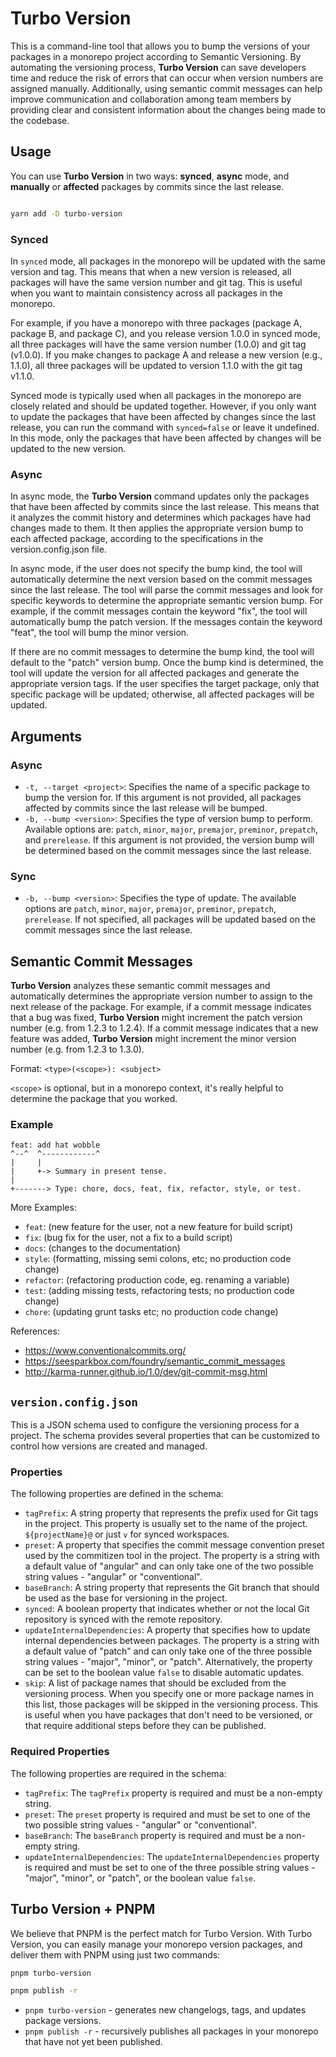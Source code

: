 # Turbo Version

This is a command-line tool that allows you to bump the versions of your packages in a monorepo project according to Semantic Versioning. By automating the versioning process, **Turbo Version** can save developers time and reduce the risk of errors that can occur when version numbers are assigned manually. Additionally, using semantic commit messages can help improve communication and collaboration among team members by providing clear and consistent information about the changes being made to the codebase.

## Usage

You can use **Turbo Version** in two ways: **synced**, **async** mode, and **manually** or **affected** packages by commits since the last release.

```bash

yarn add -D turbo-version

```

### Synced

In `synced` mode, all packages in the monorepo will be updated with the same version and tag. This means that when a new version is released, all packages will have the same version number and git tag. This is useful when you want to maintain consistency across all packages in the monorepo.

For example, if you have a monorepo with three packages (package A, package B, and package C), and you release version 1.0.0 in synced mode, all three packages will have the same version number (1.0.0) and git tag (v1.0.0). If you make changes to package A and release a new version (e.g., 1.1.0), all three packages will be updated to version 1.1.0 with the git tag v1.1.0.

Synced mode is typically used when all packages in the monorepo are closely related and should be updated together. However, if you only want to update the packages that have been affected by changes since the last release, you can run the command with `synced=false` or leave it undefined. In this mode, only the packages that have been affected by changes will be updated to the new version.

### Async

In async mode, the **Turbo Version** command updates only the packages that have been affected by commits since the last release. This means that it analyzes the commit history and determines which packages have had changes made to them. It then applies the appropriate version bump to each affected package, according to the specifications in the version.config.json file.

In async mode, if the user does not specify the bump kind, the tool will automatically determine the next version based on the commit messages since the last release. The tool will parse the commit messages and look for specific keywords to determine the appropriate semantic version bump. For example, if the commit messages contain the keyword "fix", the tool will automatically bump the patch version. If the messages contain the keyword "feat", the tool will bump the minor version.

If there are no commit messages to determine the bump kind, the tool will default to the "patch" version bump. Once the bump kind is determined, the tool will update the version for all affected packages and generate the appropriate version tags. If the user specifies the target package, only that specific package will be updated; otherwise, all affected packages will be updated.

## Arguments

### Async

- `-t, --target <project>`: Specifies the name of a specific package to bump the version for. If this argument is not provided, all packages affected by commits since the last release will be bumped.
- `-b, --bump <version>`: Specifies the type of version bump to perform. Available options are: `patch`, `minor`, `major`, `premajor`, `preminor`, `prepatch`, and `prerelease`. If this argument is not provided, the version bump will be determined based on the commit messages since the last release.

### Sync

- `-b, --bump <version>`: Specifies the type of update. The available options are `patch`, `minor`, `major`, `premajor`, `preminor`, `prepatch`, `prerelease`. If not specified, all packages will be updated based on the commit messages since the last release.

## Semantic Commit Messages

**Turbo Version** analyzes these semantic commit messages and automatically determines the appropriate version number to assign to the next release of the package. For example, if a commit message indicates that a bug was fixed, **Turbo Version** might increment the patch version number (e.g. from 1.2.3 to 1.2.4). If a commit message indicates that a new feature was added, **Turbo Version** might increment the minor version number (e.g. from 1.2.3 to 1.3.0).

Format: `<type>(<scope>): <subject>`

`<scope>` is optional, but in a monorepo context, it's really helpful to determine the package that you worked.

### Example

```
feat: add hat wobble
^--^  ^------------^
|     |
|     +-> Summary in present tense.
|
+-------> Type: chore, docs, feat, fix, refactor, style, or test.
```

More Examples:

- `feat`: (new feature for the user, not a new feature for build script)
- `fix`: (bug fix for the user, not a fix to a build script)
- `docs`: (changes to the documentation)
- `style`: (formatting, missing semi colons, etc; no production code change)
- `refactor`: (refactoring production code, eg. renaming a variable)
- `test`: (adding missing tests, refactoring tests; no production code change)
- `chore`: (updating grunt tasks etc; no production code change)

References:

- https://www.conventionalcommits.org/
- https://seesparkbox.com/foundry/semantic_commit_messages
- http://karma-runner.github.io/1.0/dev/git-commit-msg.html

## `version.config.json`

This is a JSON schema used to configure the versioning process for a project. The schema provides several properties that can be customized to control how versions are created and managed.

### Properties

The following properties are defined in the schema:

- `tagPrefix`: A string property that represents the prefix used for Git tags in the project. This property is usually set to the name of the project. `${projectName}@` or just `v` for synced workspaces.
- `preset`: A property that specifies the commit message convention preset used by the commitizen tool in the project. The property is a string with a default value of "angular" and can only take one of the two possible string values - "angular" or "conventional".
- `baseBranch`: A string property that represents the Git branch that should be used as the base for versioning in the project.
- `synced`: A boolean property that indicates whether or not the local Git repository is synced with the remote repository.
- `updateInternalDependencies`: A property that specifies how to update internal dependencies between packages. The property is a string with a default value of "patch" and can only take one of the three possible string values - "major", "minor", or "patch". Alternatively, the property can be set to the boolean value `false` to disable automatic updates.
- `skip`: A list of package names that should be excluded from the versioning process. When you specify one or more package names in this list, those packages will be skipped in the versioning process. This is useful when you have packages that don't need to be versioned, or that require additional steps before they can be published.

### Required Properties

The following properties are required in the schema:

- `tagPrefix`: The `tagPrefix` property is required and must be a non-empty string.
- `preset`: The `preset` property is required and must be set to one of the two possible string values - "angular" or "conventional".
- `baseBranch`: The `baseBranch` property is required and must be a non-empty string.
- `updateInternalDependencies`: The `updateInternalDependencies` property is required and must be set to one of the three possible string values - "major", "minor", or "patch", or the boolean value `false`.

## Turbo Version + PNPM

We believe that PNPM is the perfect match for Turbo Version. With Turbo Version, you can easily manage your monorepo version packages, and deliver them with PNPM using just two commands:

```bash
pnpm turbo-version

pnpm publish -r
```

- `pnpm turbo-version` - generates new changelogs, tags, and updates package versions.
- `pnpm publish -r` - recursively publishes all packages in your monorepo that have not yet been published.

